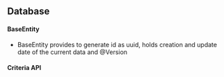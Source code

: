 ## Database

#### <a name="BaseEntity"></a>BaseEntity
* BaseEntity provides to generate id as uuid, holds creation and update date of the current data and @Version


#### <a name="BaseEntity">Criteria API

